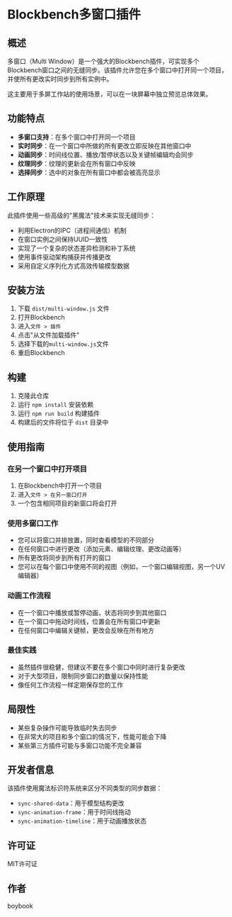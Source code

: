 # Blockbench多窗口插件

## 概述
多窗口（Multi Window）是一个强大的Blockbench插件，可实现多个Blockbench窗口之间的无缝同步。该插件允许您在多个窗口中打开同一个项目，并使所有更改实时同步到所有实例中。

这主要用于多屏工作站的使用场景，可以在一块屏幕中独立预览总体效果。

## 功能特点
- **多窗口支持**：在多个窗口中打开同一个项目
- **实时同步**：在一个窗口中所做的所有更改立即反映在其他窗口中
- **动画同步**：时间线位置、播放/暂停状态以及关键帧编辑均会同步
- **纹理同步**：纹理的更新会在所有窗口中反映
- **选择同步**：选中的对象在所有窗口中都会被高亮显示

## 工作原理
此插件使用一些高级的"黑魔法"技术来实现无缝同步：
- 利用Electron的IPC（进程间通信）机制
- 在窗口实例之间保持UUID一致性
- 实现了一个复杂的状态差异检测和补丁系统
- 使用事件驱动架构捕获并传播更改
- 采用自定义序列化方式高效传输模型数据

## 安装方法
1. 下载 `dist/multi-window.js` 文件
2. 打开Blockbench
3. 进入`文件 > 插件`
4. 点击"从文件加载插件"
5. 选择下载的`multi-window.js`文件
6. 重启Blockbench

## 构建
1. 克隆此仓库
2. 运行 `npm install` 安装依赖
3. 运行 `npm run build` 构建插件
4. 构建后的文件将位于 `dist` 目录中

## 使用指南

### 在另一个窗口中打开项目
1. 在Blockbench中打开一个项目
2. 进入`文件 > 在另一窗口打开`
3. 一个包含相同项目的新窗口将会打开

### 使用多窗口工作
- 您可以将窗口并排放置，同时查看模型的不同部分
- 在任何窗口中进行更改（添加元素、编辑纹理、更改动画等）
- 所有更改将同步到所有打开的窗口
- 您可以在每个窗口中使用不同的视图（例如，一个窗口编辑视图，另一个UV编辑器）

### 动画工作流程
- 在一个窗口中播放或暂停动画，状态将同步到其他窗口
- 在一个窗口中拖动时间线，位置会在所有窗口中更新
- 在任何窗口中编辑关键帧，更改会反映在所有地方

### 最佳实践
- 虽然插件很稳健，但建议不要在多个窗口中同时进行复杂更改
- 对于大型项目，限制同步窗口的数量以保持性能
- 像任何工作流程一样定期保存您的工作

## 局限性
- 某些复杂操作可能导致临时失去同步
- 在非常大的项目和多个窗口的情况下，性能可能会下降
- 某些第三方插件可能与多窗口功能不完全兼容

## 开发者信息
该插件使用魔法标识符系统来区分不同类型的同步数据：
- `sync-shared-data`：用于模型结构更改
- `sync-animation-frame`：用于时间线拖动
- `sync-animation-timeline`：用于动画播放状态

## 许可证
MIT许可证

## 作者
boybook
